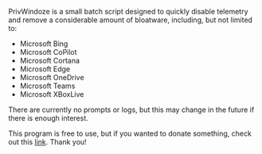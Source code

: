 PrivWindoze is a small batch script designed to quickly disable telemetry and remove a considerable amount of bloatware, including, but not limited to:

-  Microsoft Bing
-  Microsoft CoPilot
-  Microsoft Cortana
-  Microsoft Edge
-  Microsoft OneDrive
-  Microsoft Teams
-  Microsoft XBoxLive

There are currently no prompts or logs, but this may change in the future if there is enough interest.

This program is free to use, but if you wanted to donate something, check out this [link](https://www.amazon.com/hz/wishlist/ls/C2QC509ZM1BG?ref_=wl_share). Thank you!